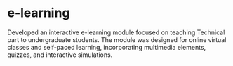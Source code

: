 # e-learning
Developed an interactive e-learning module focused on teaching Technical part to undergraduate students. The module was designed for online virtual classes and self-paced learning, incorporating multimedia elements, quizzes, and interactive simulations.
